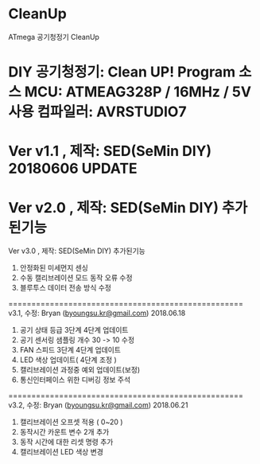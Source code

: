 # CleanUp
ATmega 공기청정기 CleanUp

DIY 공기청정기: Clean UP! Program 소스
MCU: ATMEAG328P / 16MHz / 5V 사용
컴파일러: AVRSTUDIO7
===================================================
Ver v1.1  , 제작: SED(SeMin DIY)
20180606 UPDATE
===================================================
Ver v2.0  , 제작: SED(SeMin DIY)
추가된기능
===================================================
Ver v3.0  , 제작: SED(SeMin DIY)
추가된기능
1. 안정화된 미세먼지 센싱
2. 수동 캘리브레이션 모드 동작 오류 수정
3. 블루투스 데이터 전송 방식 수정

===================================================
v3.1, 수정: Bryan (byoungsu.kr@gmail.com) 2018.06.18
1. 공기 상태 등급 3단계 4단계 업데이트
2. 공기 센서링 샘플링 개수 30 -> 10 수정
3. FAN 스피드 3단계 4단계 업데이트
4. LED 색상 업데이트( 4단계 조정 )
5. 캘리브레이션 과정중 예외 업데이트(보정)
6. 통신인터페이스 위한 디버깅 정보 주석

===================================================
v3.2, 수정: Bryan (byoungsu.kr@gmail.com) 2018.06.21
1. 캘리브레이션 오프셋 적용 ( 0~20 )
2. 동작시간 카운트 변수 2개 추가
3. 동작 시간에 대한 리셋 명령 추가
4. 캘리브레이션 LED 색상 변경
